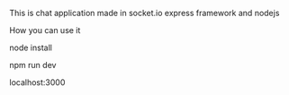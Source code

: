 This is chat application made in socket.io express framework and nodejs

How you can use it

node install

npm run dev 

localhost:3000

